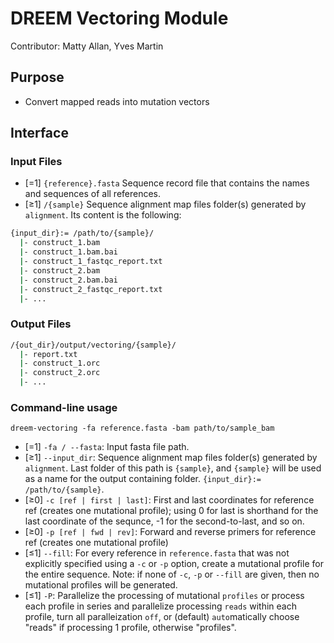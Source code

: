 # DREEM Vectoring Module
Contributor: Matty Allan, Yves Martin

## Purpose
- Convert mapped reads into mutation vectors


## Interface

### Input Files
- [=1] ```{reference}.fasta``` Sequence record file that contains the names and sequences of all references.
- [≥1] ```/{sample}``` Sequence alignment map files folder(s) generated by ```alignment```. Its content is the following:
```bash
{input_dir}:= /path/to/{sample}/
  |- construct_1.bam
  |- construct_1.bam.bai
  |- construct_1_fastqc_report.txt
  |- construct_2.bam
  |- construct_2.bam.bai
  |- construct_2_fastqc_report.txt
  |- ...
```

### Output Files
```bash
/{out_dir}/output/vectoring/{sample}/
  |- report.txt
  |- construct_1.orc
  |- construct_2.orc
  |- ...
```

### Command-line usage
```dreem-vectoring -fa reference.fasta -bam path/to/sample_bam```
- [=1] ```-fa / --fasta```: Input fasta file path.
- [≥1] ```--input_dir```: Sequence alignment map files folder(s) generated by ```alignment```. Last folder of this path is `{sample}`, and `{sample}` will be used as a name for the output containing folder. `{input_dir}:= /path/to/{sample}`.
- [≥0] ```-c [ref | first | last]```: First and last coordinates for reference ref (creates one mutational profile); using 0 for last is shorthand for the last coordinate of the sequnce, -1 for the second-to-last, and so on.
- [≥0] ```-p [ref | fwd | rev]```: Forward and reverse primers for reference ref (creates one mutational profile)
- [≤1] ```--fill```: For every reference in ```reference.fasta``` that was not explicitly specified using a ```-c``` or ```-p``` option, create a mutational profile for the entire sequence. Note: if none of ```-c```, ```-p``` or ```--fill``` are given, then no mutational profiles will be generated.
- [≤1] ```-P```: Parallelize the processing of mutational ```profiles``` or process each profile in series and parallelize processing ```reads``` within each profile, turn all paralleization ```off```, or (default) ```auto```matically choose "reads" if processing 1 profile, otherwise "profiles".
